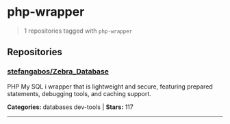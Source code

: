 # php-wrapper

> 1 repositories tagged with `php-wrapper`

## Repositories

### [stefangabos/Zebra_Database](https://github.com/stefangabos/Zebra_Database)

PHP My SQL i wrapper that is lightweight and secure, featuring prepared statements, debugging tools, and caching support.

**Categories:** databases dev-tools  | **Stars:** 117

---

